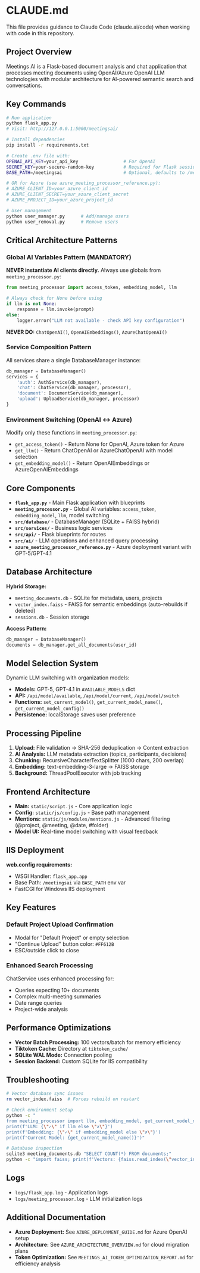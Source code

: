 # CLAUDE.md

This file provides guidance to Claude Code (claude.ai/code) when working with code in this repository.

## Project Overview

Meetings AI is a Flask-based document analysis and chat application that processes meeting documents using OpenAI/Azure OpenAI LLM technologies with modular architecture for AI-powered semantic search and conversations.

## Key Commands

```bash
# Run application
python flask_app.py
# Visit: http://127.0.0.1:5000/meetingsai/

# Install dependencies
pip install -r requirements.txt

# Create .env file with:
OPENAI_API_KEY=your_api_key                 # For OpenAI
SECRET_KEY=your-secure-random-key           # Required for Flask sessions
BASE_PATH=/meetingsai                       # Optional, defaults to /meetingsai

# OR for Azure (see azure_meeting_processor_reference.py):
# AZURE_CLIENT_ID=your_azure_client_id
# AZURE_CLIENT_SECRET=your_azure_client_secret  
# AZURE_PROJECT_ID=your_azure_project_id

# User management
python user_manager.py      # Add/manage users
python user_removal.py      # Remove users
```

## Critical Architecture Patterns

### Global AI Variables Pattern (MANDATORY)
**NEVER instantiate AI clients directly.** Always use globals from `meeting_processor.py`:

```python
from meeting_processor import access_token, embedding_model, llm

# Always check for None before using
if llm is not None:
    response = llm.invoke(prompt)
else:
    logger.error("LLM not available - check API key configuration")
```

**NEVER DO:** `ChatOpenAI()`, `OpenAIEmbeddings()`, `AzureChatOpenAI()`

### Service Composition Pattern
All services share a single DatabaseManager instance:
```python
db_manager = DatabaseManager()
services = {
    'auth': AuthService(db_manager),
    'chat': ChatService(db_manager, processor),
    'document': DocumentService(db_manager),
    'upload': UploadService(db_manager, processor)
}
```

### Environment Switching (OpenAI ↔ Azure)
Modify only these functions in `meeting_processor.py`:
- `get_access_token()` - Return None for OpenAI, Azure token for Azure
- `get_llm()` - Return ChatOpenAI or AzureChatOpenAI with model selection
- `get_embedding_model()` - Return OpenAIEmbeddings or AzureOpenAIEmbeddings

## Core Components

- **`flask_app.py`** - Main Flask application with blueprints
- **`meeting_processor.py`** - Global AI variables: `access_token`, `embedding_model`, `llm`, model switching
- **`src/database/`** - DatabaseManager (SQLite + FAISS hybrid)
- **`src/services/`** - Business logic services  
- **`src/api/`** - Flask blueprints for routes
- **`src/ai/`** - LLM operations and enhanced query processing
- **`azure_meeting_processor_reference.py`** - Azure deployment variant with GPT-5/GPT-4.1

## Database Architecture

**Hybrid Storage:**
- `meeting_documents.db` - SQLite for metadata, users, projects
- `vector_index.faiss` - FAISS for semantic embeddings (auto-rebuilds if deleted)
- `sessions.db` - Session storage

**Access Pattern:**
```python
db_manager = DatabaseManager()
documents = db_manager.get_all_documents(user_id)
```

## Model Selection System

Dynamic LLM switching with organization models:
- **Models:** GPT-5, GPT-4.1 in `AVAILABLE_MODELS` dict
- **API:** `/api/model/available`, `/api/model/current`, `/api/model/switch`
- **Functions:** `set_current_model()`, `get_current_model_name()`, `get_current_model_config()`
- **Persistence:** localStorage saves user preference

## Processing Pipeline

1. **Upload:** File validation → SHA-256 deduplication → Content extraction
2. **AI Analysis:** LLM metadata extraction (topics, participants, decisions)
3. **Chunking:** RecursiveCharacterTextSplitter (1000 chars, 200 overlap)
4. **Embedding:** text-embedding-3-large → FAISS storage
5. **Background:** ThreadPoolExecutor with job tracking

## Frontend Architecture

- **Main:** `static/script.js` - Core application logic
- **Config:** `static/js/config.js` - Base path management
- **Mentions:** `static/js/modules/mentions.js` - Advanced filtering (@project, @meeting, @date, #folder)
- **Model UI:** Real-time model switching with visual feedback

## IIS Deployment

**web.config requirements:**
- WSGI Handler: `flask_app.app`
- Base Path: `/meetingsai` via `BASE_PATH` env var
- FastCGI for Windows IIS deployment

## Key Features

### Default Project Upload Confirmation
- Modal for "Default Project" or empty selection
- "Continue Upload" button color: `#FF612B`
- ESC/outside click to close

### Enhanced Search Processing
ChatService uses enhanced processing for:
- Queries expecting 10+ documents
- Complex multi-meeting summaries
- Date range queries
- Project-wide analysis

## Performance Optimizations

- **Vector Batch Processing:** 100 vectors/batch for memory efficiency
- **Tiktoken Cache:** Directory at `tiktoken_cache/`
- **SQLite WAL Mode:** Connection pooling
- **Session Backend:** Custom SQLite for IIS compatibility

## Troubleshooting

```bash
# Vector database sync issues
rm vector_index.faiss  # Forces rebuild on restart

# Check environment setup
python -c "
from meeting_processor import llm, embedding_model, get_current_model_name
print(f'LLM: {\"✓\" if llm else \"✗\"}')
print(f'Embedding: {\"✓\" if embedding_model else \"✗\"}')
print(f'Current Model: {get_current_model_name()}')"

# Database inspection
sqlite3 meeting_documents.db "SELECT COUNT(*) FROM documents;"
python -c "import faiss; print(f'Vectors: {faiss.read_index(\"vector_index.faiss\").ntotal}')"
```

## Logs
- `logs/flask_app.log` - Application logs
- `logs/meeting_processor.log` - LLM initialization logs

## Additional Documentation
- **Azure Deployment:** See `AZURE_DEPLOYMENT_GUIDE.md` for Azure OpenAI setup
- **Architecture:** See `AZURE_ARCHITECTURE_OVERVIEW.md` for cloud migration plans
- **Token Optimization:** See `MEETINGS_AI_TOKEN_OPTIMIZATION_REPORT.md` for efficiency analysis